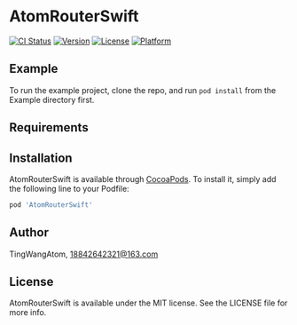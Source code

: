 # AtomRouterSwift

[![CI Status](http://img.shields.io/travis/TingWangAtom/AtomRouterSwift.svg?style=flat)](https://travis-ci.org/TingWangAtom/AtomRouterSwift)
[![Version](https://img.shields.io/cocoapods/v/AtomRouterSwift.svg?style=flat)](http://cocoapods.org/pods/AtomRouterSwift)
[![License](https://img.shields.io/cocoapods/l/AtomRouterSwift.svg?style=flat)](http://cocoapods.org/pods/AtomRouterSwift)
[![Platform](https://img.shields.io/cocoapods/p/AtomRouterSwift.svg?style=flat)](http://cocoapods.org/pods/AtomRouterSwift)

## Example

To run the example project, clone the repo, and run `pod install` from the Example directory first.

## Requirements

## Installation

AtomRouterSwift is available through [CocoaPods](http://cocoapods.org). To install
it, simply add the following line to your Podfile:

```ruby
pod 'AtomRouterSwift'
```

## Author

TingWangAtom, 18842642321@163.com

## License

AtomRouterSwift is available under the MIT license. See the LICENSE file for more info.
